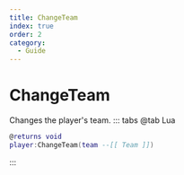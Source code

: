 ```yaml
---
title: ChangeTeam
index: true
order: 2
category:
  - Guide
---
```


# ChangeTeam
Changes the player's team.
::: tabs
@tab Lua
```lua
@returns void
player:ChangeTeam(team --[[ Team ]])
```

:::
